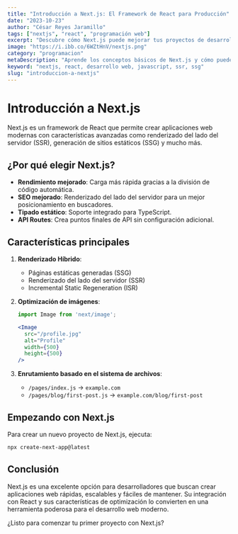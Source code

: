 ```yaml
---
title: "Introducción a Next.js: El Framework de React para Producción"
date: "2023-10-23"
author: "César Reyes Jaramillo"
tags: ["nextjs", "react", "programación web"]
excerpt: "Descubre cómo Next.js puede mejorar tus proyectos de desarrollo web con sus características de renderizado híbrido y optimizaciones automáticas."
image: "https://i.ibb.co/6WZtHnV/nextjs.png"
category: "programacion"
metaDescription: "Aprende los conceptos básicos de Next.js y cómo puede ayudarte a crear aplicaciones web rápidas y optimizadas para SEO."
keyword: "nextjs, react, desarrollo web, javascript, ssr, ssg"
slug: "introduccion-a-nextjs"
---
```


# Introducción a Next.js

Next.js es un framework de React que permite crear aplicaciones web modernas con características avanzadas como renderizado del lado del servidor (SSR), generación de sitios estáticos (SSG) y mucho más.

## ¿Por qué elegir Next.js?

- **Rendimiento mejorado**: Carga más rápida gracias a la división de código automática.
- **SEO mejorado**: Renderizado del lado del servidor para un mejor posicionamiento en buscadores.
- **Tipado estático**: Soporte integrado para TypeScript.
- **API Routes**: Crea puntos finales de API sin configuración adicional.

## Características principales

1. **Renderizado Híbrido**:
   - Páginas estáticas generadas (SSG)
   - Renderizado del lado del servidor (SSR)
   - Incremental Static Regeneration (ISR)

2. **Optimización de imágenes**:
   ```jsx
   import Image from 'next/image';
   
   <Image
     src="/profile.jpg"
     alt="Profile"
     width={500}
     height={500}
   />
   ```

3. **Enrutamiento basado en el sistema de archivos**:
   - `/pages/index.js` → `example.com`
   - `/pages/blog/first-post.js` → `example.com/blog/first-post`

## Empezando con Next.js

Para crear un nuevo proyecto de Next.js, ejecuta:

```bash
npx create-next-app@latest
```

## Conclusión

Next.js es una excelente opción para desarrolladores que buscan crear aplicaciones web rápidas, escalables y fáciles de mantener. Su integración con React y sus características de optimización lo convierten en una herramienta poderosa para el desarrollo web moderno.

¿Listo para comenzar tu primer proyecto con Next.js?

